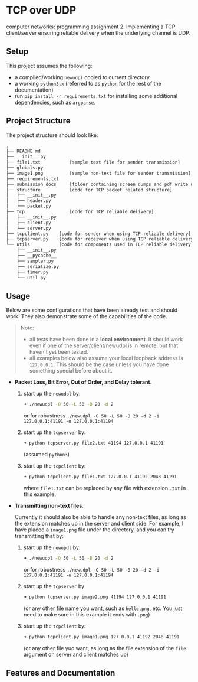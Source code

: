 # TCP over UDP
computer networks: programming assignment 2. Implementing a TCP client/server ensuring reliable delivery when the underlying channel is UDP.

## Setup

This project assumes the following:
- a compiled/working `newudpl` copied to current directory
- a working `python3.x` (referred to as `python` for the rest of the documentation)
- run `pip install -r requirements.txt` for installing some additional dependencies, such as `argparse`.
  
## Project Structure

The project structure should look like:
```bash
.
├── README.md
├── __init__.py
├── file1.txt			[sample text file for sender transmission]
├── globals.py
├── image1.png			[sample non-text file for sender transmission]
├── requirements.txt
├── submission_docs		[folder containing screen dumps and pdf write up]
├── structure			[code for TCP packet related structure]
│   ├── __init__.py
│   ├── header.py
│   └── packet.py
├── tcp					[code for TCP reliable delivery]
│   ├── __init__.py
│   ├── client.py
│   └── server.py
├── tcpclient.py	[code for sender when using TCP reliable delivery]
├── tcpserver.py	[code for receiver when using TCP reliable delivery]
└── utils			[code for components used in TCP reliable delivery]
    ├── __init__.py
    ├── __pycache__
    ├── sampler.py
    ├── serialize.py
    ├── timer.py
    └── util.py
```

## Usage
Below are some configurations that have been already test and should work. They also demonstrate some of the capabilities of the code. 

> Note: 
> 
> - all tests have been done in a **local environment**. It should work even if one of the server/client/newudpl is in remote, but that haven't yet been tested.
> - all examples below also assume your local loopback address is `127.0.0.1`. This should be the case unless you have done something special before about it.
-  **Packet Loss, Bit Error, Out of Order, and Delay tolerant**.
    1. start up the `newudpl` by:
        
		```bash
		➜ ./newudpl -O 50 -L 50 -B 20 -d 2
		```

		or for robustness `./newudpl -O 50 -L 50 -B 20 -d 2 -i 127.0.0.1:41191 -o 127.0.0.1:41194`
    2. start up the `tcpserver` by:
		```bash
		➜ python tcpserver.py file2.txt 41194 127.0.0.1 41191
		```
		(assumed `python3`)
    3. start up the `tcpclient` by:
		```bash
		➜ python tcpclient.py file1.txt 127.0.0.1 41192 2048 41191
		```
		where `file1.txt` can be replaced by any file with extension `.txt` in this example.
-  **Transmitting non-text files**.
    
    Currently it should also be able to handle any non-text files, as long as the extension matches up in the server and client side. For example, I have placed a `image1.png` file under the directory, and you can try transmitting that by:
    1. start up the `newupdl` by:

		```bash
		➜ ./newudpl -O 50 -L 50 -B 20 -d 2
		```
		or for robustness `./newudpl -O 50 -L 50 -B 20 -d 2 -i 127.0.0.1:41191 -o 127.0.0.1:41194`
    2. start up the `tcpserver` by
		```bash
		➜ python tcpserver.py image2.png 41194 127.0.0.1 41191
		```
		(or any other file name you want, such as `hello.png`, etc. You just need to make sure in this example it ends with `.png`)
    3. start up the `tcpclient` by:
		```bash
		➜ python tcpclient.py image1.png 127.0.0.1 41192 2048 41191
		```
		(or any other file yuo want, as long as the file extension of the `file` argument on server and client matches up)

## Features and Documentation 